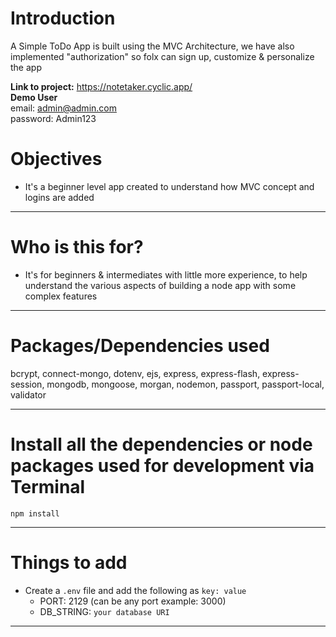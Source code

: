 # Introduction

A Simple ToDo App is built using the MVC Architecture, we have also implemented "authorization" so folx can sign up, customize & personalize the app 

**Link to project:**  https://notetaker.cyclic.app/ <br>
**Demo User** <br>
email: admin@admin.com <br>
password: Admin123


# Objectives

- It's a beginner level app created to understand how MVC concept and logins are added

---

# Who is this for? 

- It's for beginners & intermediates with little more experience, to help understand the various aspects of building a node app with some complex features

---

# Packages/Dependencies used 

bcrypt, connect-mongo, dotenv, ejs, express, express-flash, express-session, mongodb, mongoose, morgan, nodemon, passport, passport-local, validator

---

# Install all the dependencies or node packages used for development via Terminal

`npm install` 

---

# Things to add

- Create a `.env` file and add the following as `key: value` 
  - PORT: 2129 (can be any port example: 3000) 
  - DB_STRING: `your database URI` 
 ---
 



